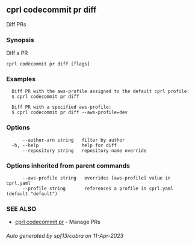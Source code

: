 ## cprl codecommit pr diff

Diff PRs

### Synopsis

Diff a PR

```
cprl codecommit pr diff [flags]
```

### Examples

```
  Diff PR with the aws-profile assigned to the default cprl profile:
  $ cprl codecommit pr diff
  
  Diff PR with a specified aws-profile:
  $ cprl codecommit pr diff --aws-profile=dev
```

### Options

```
      --author-arn string   filter by author
  -h, --help                help for diff
      --repository string   repository name override
```

### Options inherited from parent commands

```
      --aws-profile string   overrides [aws-profile] value in cprl.yaml
      --profile string       references a profile in cprl.yaml (default "default")
```

### SEE ALSO

* [cprl codecommit pr](cprl_codecommit_pr.md)	 - Manage PRs

###### Auto generated by spf13/cobra on 11-Apr-2023
